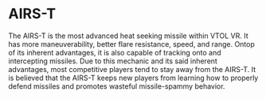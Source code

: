 # AIRS-T

The AIRS-T is the most advanced heat seeking missile within VTOL VR. It has more maneuverability, better flare resistance, speed, and range. Ontop of its inherent advantages, it is also capable of tracking onto and intercepting missiles. Due to this mechanic and its said inherent advantages, most competitive players tend to stay away from the AIRS-T. It is believed that the AIRS-T keeps new players from learning how to properly defend missiles and promotes wasteful missile-spammy behavior.
